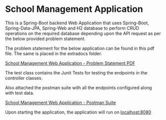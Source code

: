 # School Management Application

This is a Spring-Boot backend Web Application that uses Spring-Boot, Spring-Data-JPA, Spring-Web and H2 database to 
perform CRUD operations on the required database depending upon the API request as per the below provided problem statement.

The problem statement for the below application can be found in this pdf file. The same is placed in the extradocs folder.


[School Management Web Application - Problem Statement PDF](extradocs/SchoolManagementProblemStatement.pdf)

The test class contains the Junit Tests for testing the endpoints in the controller classes.

Also attached the postman suite with all the endpoints configured along with test data.

[School Management Web Application - Postman Suite](extradocs/SchoolManagementPostman.json)

Upon starting the application, the application will run on [<u>localhost:8080</u>](http://localhost:8080/)
